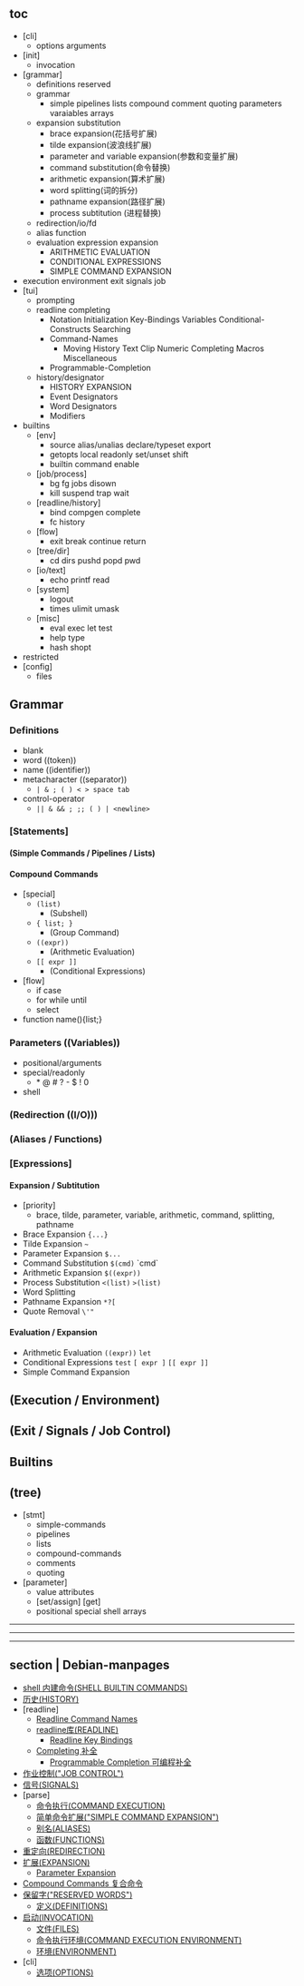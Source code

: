 
## toc
- [cli]
  - options arguments
- [init]
  - invocation
- [grammar]
  - definitions reserved 
  - grammar
    - simple pipelines lists compound comment quoting parameters varaiables arrays
  - expansion substitution
    - brace expansion(花括号扩展)
    - tilde expansion(波浪线扩展)
    - parameter and variable expansion(参数和变量扩展)
    - command substitution(命令替换)
    - arithmetic expansion(算术扩展)
    - word splitting(词的拆分)
    - pathname expansion(路径扩展)
    - process subtitution (进程替换)
  - redirection/io/fd
  - alias function 
  - evaluation expression expansion
    - ARITHMETIC EVALUATION
    - CONDITIONAL EXPRESSIONS
    - SIMPLE COMMAND EXPANSION
- execution environment exit signals job
- [tui]
  - prompting
  - readline completing
    - Notation Initialization Key-Bindings Variables Conditional-Constructs Searching 
    - Command-Names
      - Moving History Text Clip Numeric Completing Macros Miscellaneous
    - Programmable-Completion
  - history/designator
    - HISTORY EXPANSION
    - Event Designators
    - Word Designators
    - Modifiers  
- builtins
  - [env]
    - source alias/unalias declare/typeset export
    - getopts local readonly set/unset shift  
    - builtin command enable
  - [job/process]
    - bg fg jobs disown 
    - kill suspend trap wait
  - [readline/history]
    - bind compgen complete
    - fc history
  - [flow]
    - exit break continue return
  - [tree/dir]
    - cd dirs pushd popd pwd
  - [io/text]
    - echo printf read
  - [system]
    - logout
    - times ulimit umask
  - [misc]
    - eval exec let test
    - help type 
    - hash shopt
- restricted
- [config]
  - files

## Grammar
### Definitions
- blank
- word ((token))
- name ((identifier))
- metacharacter ((separator))
  - `| & ; ( ) < > space tab` 
- control-operator
  - `|| & && ; ;; ( ) | <newline>`
### [Statements]
#### (Simple Commands / Pipelines / Lists)
#### Compound Commands
- [special]
  - `(list)`
    - (Subshell)
  - `{ list; }`
    - (Group Command)
  - `((expr))`
    - (Arithmetic Evaluation)
  - `[[ expr ]]`
    - (Conditional Expressions)
- [flow]
  - if case
  - for while until 
  - select
- function name(){list;}
### Parameters ((Variables))
- positional/arguments
- special/readonly
  - \* @ # ? - $ ! 0
- shell
### (Redirection ((I/O)))
### (Aliases / Functions)
### [Expressions]
#### Expansion / Subtitution
- [priority]
  - brace, tilde, parameter, variable, arithmetic, command, splitting, pathname
- Brace Expansion  `{...}`
- Tilde Expansion  `~`
- Parameter Expansion  `$...`
- Command Substitution `$(cmd)` \`cmd\`
- Arithmetic Expansion `$((expr))`
- Process Substitution `<(list)` `>(list)`
- Word Splitting
- Pathname Expansion `*?[`
- Quote Removal `\'"`
#### Evaluation / Expansion
- Arithmetic Evaluation `((expr))` `let`
- Conditional Expressions `test` `[ expr ]` `[[ expr ]]`
- Simple Command Expansion
## (Execution / Environment)
## (Exit / Signals / Job Control)

## Builtins
###
#### 

## (tree)
- [stmt]
  - simple-commands
  - pipelines
  - lists
  - compound-commands
  - comments
  - quoting
- [parameter]
  - value attributes
  - [set/assign] [get]
  - positional special shell arrays

---
---
---
## section | Debian-manpages
- [shell 内建命令(SHELL BUILTIN COMMANDS)](https://manpages.debian.org/testing/manpages-zh/bash.1.zh_CN.html#shell_内建命令(SHELL_BUILTIN_COMMANDS))
- [历史(HISTORY)](https://manpages.debian.org/testing/manpages-zh/bash.1.zh_CN.html#历史(HISTORY))
- [readline]
  - [Readline Command Names](https://manpages.debian.org/testing/manpages-zh/bash.1.zh_CN.html#Readline_Command_Names)
  - [readline库(READLINE)](https://manpages.debian.org/testing/manpages-zh/bash.1.zh_CN.html#readline库(READLINE))
    - [Readline Key Bindings](https://manpages.debian.org/testing/manpages-zh/bash.1.zh_CN.html#Readline_Key_Bindings)
  - [Completing 补全](https://manpages.debian.org/testing/manpages-zh/bash.1.zh_CN.html#Completing_补全)
    - [Programmable Completion 可编程补全](https://manpages.debian.org/testing/manpages-zh/bash.1.zh_CN.html#Programmable_Completion_可编程补全)
- [作业控制("JOB CONTROL")](https://manpages.debian.org/testing/manpages-zh/bash.1.zh_CN.html#作业控制("JOB_CONTROL"))
- [信号(SIGNALS)](https://manpages.debian.org/testing/manpages-zh/bash.1.zh_CN.html#信号(SIGNALS))
- [parse]
  - [命令执行(COMMAND EXECUTION)](https://manpages.debian.org/testing/manpages-zh/bash.1.zh_CN.html#命令执行(COMMAND_EXECUTION))
  - [简单命令扩展("SIMPLE COMMAND EXPANSION")](https://manpages.debian.org/testing/manpages-zh/bash.1.zh_CN.html#简单命令扩展("SIMPLE_COMMAND_EXPANSION"))
  - [别名(ALIASES)](https://manpages.debian.org/testing/manpages-zh/bash.1.zh_CN.html#别名(ALIASES))
  - [函数(FUNCTIONS)](https://manpages.debian.org/testing/manpages-zh/bash.1.zh_CN.html#函数(FUNCTIONS))
- [重定向(REDIRECTION)](https://manpages.debian.org/testing/manpages-zh/bash.1.zh_CN.html#重定向(REDIRECTION))
- [扩展(EXPANSION)](https://manpages.debian.org/testing/manpages-zh/bash.1.zh_CN.html#扩展(EXPANSION))
  - [Parameter Expansion](https://manpages.debian.org/testing/manpages-zh/bash.1.zh_CN.html#Parameter_Expansion)
- [Compound Commands 复合命令](https://manpages.debian.org/testing/manpages-zh/bash.1.zh_CN.html#Compound_Commands_复合命令)
- [保留字("RESERVED WORDS")](https://manpages.debian.org/testing/manpages-zh/bash.1.zh_CN.html#保留字("RESERVED_WORDS"))
  - [定义(DEFINITIONS)](https://manpages.debian.org/testing/manpages-zh/bash.1.zh_CN.html#定义(DEFINITIONS))
- [启动(INVOCATION)](https://manpages.debian.org/testing/manpages-zh/bash.1.zh_CN.html#启动(INVOCATION))
  - [文件(FILES)](https://manpages.debian.org/testing/manpages-zh/bash.1.zh_CN.html#文件(FILES))
  - [命令执行环境(COMMAND EXECUTION ENVIRONMENT)](https://manpages.debian.org/testing/manpages-zh/bash.1.zh_CN.html#命令执行环境(COMMAND_EXECUTION_ENVIRONMENT))
  - [环境(ENVIRONMENT)](https://manpages.debian.org/testing/manpages-zh/bash.1.zh_CN.html#环境(ENVIRONMENT))
- [cli]
  - [选项(OPTIONS)](https://manpages.debian.org/testing/manpages-zh/bash.1.zh_CN.html#选项(OPTIONS))
